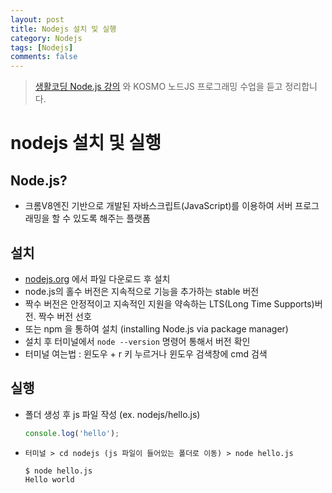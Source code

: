 ```yaml
---
layout: post
title: Nodejs 설치 및 실행
category: Nodejs
tags: [Nodejs]
comments: false
---
```

> [생활코딩 Node.js 강의](https://www.inflearn.com/course/nodejs-%EA%B0%95%EC%A2%8C-%EC%83%9D%ED%99%9C%EC%BD%94%EB%94%A9#) 와 KOSMO 노드JS 프로그래밍 수업을 듣고 정리합니다.

# nodejs 설치 및 실행

## Node.js?
- 크롬V8엔진 기반으로 개발된 자바스크립트(JavaScript)를 이용하여 서버 프로그래밍을 할 수 있도록 해주는 플랫폼

## 설치
-  [nodejs.org](https://nodejs.org/ko/download/) 에서 파일 다운로드 후 설치
  - node.js의 홀수 버전은 지속적으로 기능을 추가하는 stable 버전
  - 짝수 버전은 안정적이고 지속적인 지원을 약속하는 LTS(Long Time Supports)버전. 짝수 버전 선호
-  또는 npm 을 통하여 설치 (installing Node.js via package manager)
-  설치 후 터미널에서 `node --version` 명령어 통해서 버전 확인
  - 터미널 여는법 : 윈도우 + r 키 누르거나 윈도우 검색창에 cmd 검색

## 실행
- 폴더 생성 후 js 파일 작성 (ex. nodejs/hello.js)

  ```javascript
  console.log('hello');
  ```
- `터미널 > cd nodejs (js 파일이 들어있는 폴더로 이동) > node hello.js`

  ```
  $ node hello.js
  Hello world
  ```
